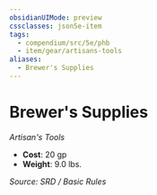 ```yaml
---
obsidianUIMode: preview
cssclasses: json5e-item
tags:
  - compendium/src/5e/phb
  - item/gear/artisans-tools
aliases:
  - Brewer's Supplies
---
```

# Brewer's Supplies
*Artisan's Tools*  

- **Cost**: 20 gp
- **Weight**: 9.0 lbs.

*Source: SRD / Basic Rules*